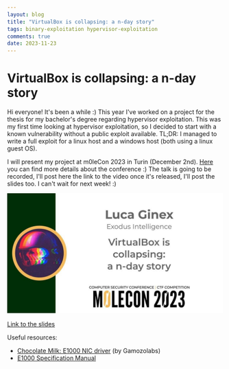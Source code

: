 ```yaml
---
layout: blog
title: "VirtualBox is collapsing: a n-day story"
tags: binary-exploitation hypervisor-exploitation
comments: true
date: 2023-11-23
---
```


# VirtualBox is collapsing: a n-day story

Hi everyone! It's been a while :)
This year I've worked on a project for the thesis for my bachelor's degree regarding hypervisor exploitation. 
This was my first time looking at hypervisor exploitation, so I decided to start with a known vulnerability without a public exploit available. 
TL;DR: I managed to write a full exploit for a linux host and a windows host (both using a linux guest OS).

I will present my project at m0leCon 2023 in Turin (December 2nd). [Here](https://m0lecon.it) you can find more details about the conference :)
The talk is going to be recorded, I'll post here the link to the video once it's released, I'll post the slides too. I can't wait for next week! :)

![Image](/assets/images/molecon.jpg)

[Link to the slides](/assets/blog/2023/Virtualbox-research-1/VirtualBox-m0leCon.pdf)

Useful resources:

* [Chocolate Milk: E1000 NIC driver](https://youtu.be/imdUGT3tZEU) (by Gamozolabs)
* [E1000 Specification Manual](https://pdos.csail.mit.edu/6.828/2017/readings/hardware/8254x_GBe_SDM.pdf)
